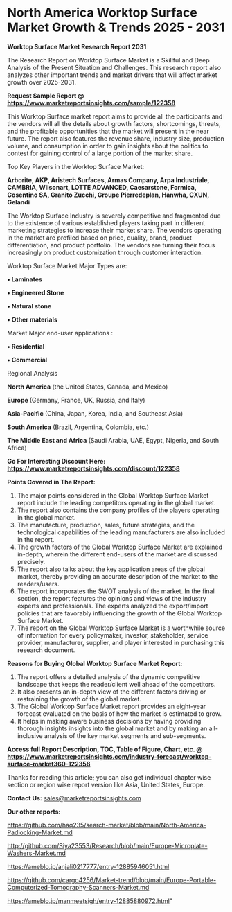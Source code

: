 # North America Worktop Surface Market Growth & Trends 2025 - 2031

<strong>Worktop Surface Market Research Report 2031</strong>

The Research Report on Worktop Surface Market is a Skillful and Deep Analysis of the Present Situation and Challenges. This research report also analyzes other important trends and market drivers that will affect market growth over 2025-2031.

<strong>Request Sample Report @ <a href=https://www.marketreportsinsights.com/sample/122358>https://www.marketreportsinsights.com/sample/122358</a></strong>

This Worktop Surface market report aims to provide all the participants and the vendors will all the details about growth factors, shortcomings, threats, and the profitable opportunities that the market will present in the near future. The report also features the revenue share, industry size, production volume, and consumption in order to gain insights about the politics to contest for gaining control of a large portion of the market share.

Top Key Players in the Worktop Surface Market:

<strong>Arborite, AKP, Aristech Surfaces, Armas Company, Arpa Industriale, CAMBRIA, Wilsonart, LOTTE ADVANCED, Caesarstone, Formica, Cosentino SA, Granito Zucchi, Groupe Pierredeplan, Hanwha, CXUN, Gelandi</strong>

The Worktop Surface Industry is severely competitive and fragmented due to the existence of various established players taking part in different marketing strategies to increase their market share. The vendors operating in the market are profiled based on price, quality, brand, product differentiation, and product portfolio. The vendors are turning their focus increasingly on product customization through customer interaction.

Worktop Surface Market Major Types are:

<strong>• Laminates

• Engineered Stone

• Natural stone

• Other materials</strong>

Market Major end-user applications :

<strong>• Residential

• Commercial</strong>

Regional Analysis

</u><strong><b>North America</b></strong> (the United States, Canada, and Mexico)

<strong><b>Europe </b></strong>(Germany, France, UK, Russia, and Italy)

<strong><b>Asia-Pacific</b></strong> (China, Japan, Korea, India, and Southeast Asia)

<strong><b>South America</b></strong> (Brazil, Argentina, Colombia, etc.)

<strong><b>The Middle East and Africa</b></strong> (Saudi Arabia, UAE, Egypt, Nigeria, and South Africa)

<strong>Go For Interesting Discount Here: <a href=https://www.marketreportsinsights.com/discount/122358>https://www.marketreportsinsights.com/discount/122358</a></strong>

<strong>Points Covered in The Report:</strong>
<ol>
  <li>The major points considered in the Global Worktop Surface Market report include the leading competitors operating in the global market.</li>
  <li>The report also contains the company profiles of the players operating in the global market.</li>
  <li>The manufacture, production, sales, future strategies, and the technological capabilities of the leading manufacturers are also included in the report.</li>
  <li>The growth factors of the Global Worktop Surface Market are explained in-depth, wherein the different end-users of the market are discussed precisely.</li>
  <li>The report also talks about the key application areas of the global market, thereby providing an accurate description of the market to the readers/users.</li>
  <li>The report incorporates the SWOT analysis of the market. In the final section, the report features the opinions and views of the industry experts and professionals. The experts analyzed the export/import policies that are favorably influencing the growth of the Global Worktop Surface Market.</li>
  <li>The report on the Global Worktop Surface Market is a worthwhile source of information for every policymaker, investor, stakeholder, service provider, manufacturer, supplier, and player interested in purchasing this research document.</li>
</ol>
<strong>Reasons for Buying Global Worktop Surface Market Report:</strong>

<ol>
  <li>The report offers a detailed analysis of the dynamic competitive landscape that keeps the reader/client well ahead of the competitors.</li>
  <li>It also presents an in-depth view of the different factors driving or restraining the growth of the global market.</li>
  <li>The Global Worktop Surface Market report provides an eight-year forecast evaluated on the basis of how the market is estimated to grow.</li>
  <li>It helps in making aware business decisions by having providing thorough insights insights into the global market and by making an all-inclusive analysis of the key market segments and sub-segments.</li>
</ol>
<strong>Access full Report Description, TOC, Table of Figure, Chart, etc. @ <a href=https://www.marketreportsinsights.com/industry-forecast/worktop-surface-market360-122358>https://www.marketreportsinsights.com/industry-forecast/worktop-surface-market360-122358</a></strong>


Thanks for reading this article; you can also get individual chapter wise section or region wise report version like Asia, United States, Europe.

<strong>Contact Us:</strong>
sales@marketreportsinsights.com

<strong>Our other reports:</strong>

<a href=https://github.com/haq235/search-market/blob/main/North-America-Padlocking-Market.md>https://github.com/haq235/search-market/blob/main/North-America-Padlocking-Market.md</a>

<a href=http://github.com/Siya23553/Research/blob/main/Europe-Microplate-Washers-Market.md>http://github.com/Siya23553/Research/blob/main/Europe-Microplate-Washers-Market.md</a>

<a href=https://ameblo.jp/anjali0217777/entry-12885946051.html>https://ameblo.jp/anjali0217777/entry-12885946051.html</a>

<a href=https://github.com/cargo4256/Market-trend/blob/main/Europe-Portable-Computerized-Tomography-Scanners-Market.md>https://github.com/cargo4256/Market-trend/blob/main/Europe-Portable-Computerized-Tomography-Scanners-Market.md</a>

<a href=https://ameblo.jp/manmeetsigh/entry-12885880972.html>https://ameblo.jp/manmeetsigh/entry-12885880972.html</a>"
